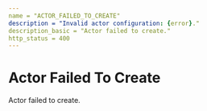 ```yaml
---
name = "ACTOR_FAILED_TO_CREATE"
description = "Invalid actor configuration: {error}."
description_basic = "Actor failed to create."
http_status = 400
---
```


# Actor Failed To Create

Actor failed to create.
